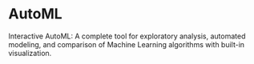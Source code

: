 # AutoML
Interactive AutoML: A complete tool for exploratory analysis, automated modeling, and comparison of Machine Learning algorithms with built-in visualization.
